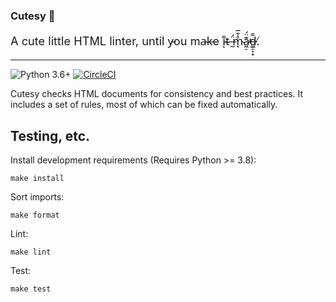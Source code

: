 ### Cutesy 🥰

<p style="font-size: 1.3em;">A cute little HTML linter, until y̵ou ma̴k̵e i̴͌ͅt̴ ̶̰̈́m̴͔̊͒̅a̷͖̠͊̈́̕d̶͇̠͕͙͌.̸</p>

---

![Python 3.6+](https://img.shields.io/badge/python-3.6%2B-blue) [![CircleCI](https://circleci.com/gh/BringFido/lint-html/tree/main.svg?style=svg)](https://circleci.com/gh/BringFido/lint-html/tree/main)

Cutesy checks HTML documents for consistency and best practices. It includes a set of rules, most of which can be fixed automatically.


## Testing, etc.

Install development requirements (Requires Python >= 3.8):

    make install

Sort imports:

    make format

Lint:

    make lint

Test:

    make test
